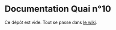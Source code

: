 # Documentation Quai n°10

Ce dépôt est vide. Tout se passe dans [le wiki](https://github.com/quai10/quai10-doc/wiki).
